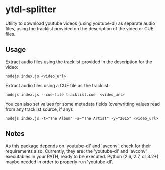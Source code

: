 # ytdl-splitter
Utility to download youtube videos (using youtube-dl) as separate audio files,
using the tracklist provided on the description of the video or CUE files.

## Usage

Extract audio files using the tracklist provided in the description for the video:

    nodejs index.js <video_url>

Extract audio files using a CUE file as the tracklist:

    nodejs index.js --cue-file tracklist.cue  <video_url>

You can also set values for some metadata fields (overwritting values read from any tracklist source, if any):

    nodejs index.js -t="The Album" -a="The Artist" -y="2015" <video_url>

## Notes

As this package depends on 'youtube-dl' and 'avconv', check for their requirements also. Currently, they are: the 'youtube-dl' and 'avconv' executables in your PATH, ready to be executed. Python (2.6, 2.7, or 3.2+) maybe needed in order to properly run 'youtube-dl'.
